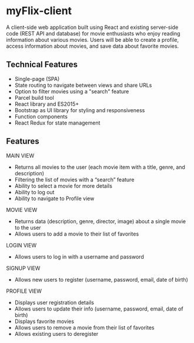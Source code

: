 # myFlix-client
A client-side web application built using React and existing server-side code (REST API and database) for movie enthusiasts who enjoy reading information about various movies. Users will be able to create a profile, access information about movies, and save data about favorite movies.

## Technical Features
- Single-page (SPA)
- State routing to navigate between views and share URLs
- Option to filter movies using a "search" feature
- Parcel build tool
- React library and ES2015+
- Bootstrap as UI library for styling and responsiveness
- Function components
- React Redux for state management

## Features

MAIN VIEW
- Returns all movies to the user (each movie item with a title, genre, and description)
- Filtering the list of movies with a “search” feature
- Ability to select a movie for more details
- Ability to log out
- Ability to navigate to Profile view

MOVIE VIEW
- Returns data (description, genre, director, image) about a single movie to the user
-  Allows users to add a movie to their list of favorites

LOGIN VIEW
-  Allows users to log in with a username and password

SIGNUP VIEW
-  Allows new users to register (username, password, email, date of birth)

PROFILE VIEW
- Displays user registration details
- Allows users to update their info (username, password, email, date of birth)
- Displays favorite movies
- Allows users to remove a movie from their list of favorites
- Allows existing users to deregister
